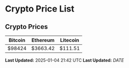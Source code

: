 # Crypto Price List

## Crypto Prices
| Bitcoin | Ethereum | Litecoin |
| ------- | -------- | -------- |
| $98424 | $3663.42 | $111.51 |
**Last Updated:** 2025-01-04 21:42 UTC
**Last Updated:** $DATE$
